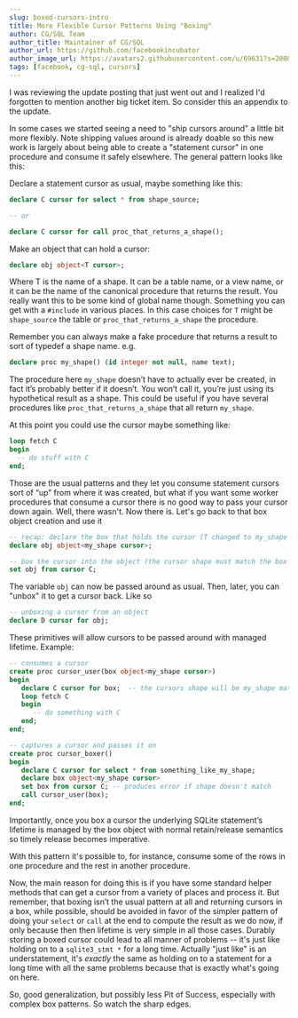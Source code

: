 ```yaml
---
slug: boxed-cursors-intro
title: More Flexible Cursor Patterns Using "Boxing"
author: CG/SQL Team
author_title: Maintainer of CG/SQL
author_url: https://github.com/facebookincubator
author_image_url: https://avatars2.githubusercontent.com/u/69631?s=200&v=4
tags: [facebook, cg-sql, cursors]
---
```


I was reviewing the update posting that just went out and I realized I'd forgotten to mention another big ticket item. So
consider this an appendix to the update.

In some cases we started seeing a need to "ship cursors around" a little bit more flexibly.
Note shipping values around is already doable so this new work is largely about being able to create a "statement cursor"
in one procedure and consume it safely elsewhere.  The general pattern looks like this:

Declare a statement cursor as usual, maybe something like this:

```sql
declare C cursor for select * from shape_source;

-- or

declare C cursor for call proc_that_returns_a_shape();
```

Make an object that can hold a cursor:

```sql
declare obj object<T cursor>;
```

Where T is the name of a shape. It can be a table name, or a view name, or it can be the name of the canonical procedure that returns the result.  You really want this to be  some kind of global name though.  Something you can get with a `#include` in various places. In this case choices for `T` might be `shape_source` the table or `proc_that_returns_a_shape` the procedure.

Remember you can always make a fake procedure that returns a result to sort of typedef a shape name.  e.g.

```sql
declare proc my_shape() (id integer not null, name text);
```

The procedure here `my_shape` doesn’t have to actually ever be created, in fact it’s probably better if it doesn’t.  You won’t call it, you’re just using its hypothetical result as a shape.  This could be useful if you have several procedures like `proc_that_returns_a_shape` that all return `my_shape`.


At this point you could use the cursor maybe something like:

```sql
loop fetch C
begin
  -- do stuff with C
end;
```

Those are the usual patterns and they let you consume statement cursors sort of “up” from where it was created, but what if you want some worker procedures that consume a cursor there is no good way to pass your cursor down again.  Well, there wasn't. Now there is.  Let's go back to that box object creation and use it

```sql
-- recap: declare the box that holds the cursor (T changed to my_shape for this example)
declare obj object<my_shape cursor>;

-- box the cursor into the object (the cursor shape must match the box shape)
set obj from cursor C;
```

The variable `obj` can now be passed around as usual.  Then, later, you can "unbox" it to get a cursor back. Like so

```sql
-- unboxing a cursor from an object
declare D cursor for obj;
```

These primitives will allow cursors to be passed around with managed lifetime.
Example:

```sql
-- consumes a cursor
create proc cursor_user(box object<my_shape cursor>)
begin
   declare C cursor for box;  -- the cursors shape will be my_shape matching box
   loop fetch C
   begin
      -- do something with C
   end;
end;

-- captures a cursor and passes it on
create proc cursor_boxer()
begin
   declare C cursor for select * from something_like_my_shape;
   declare box object<my_shape cursor>
   set box from cursor C; -- produces error if shape doesn't match
   call cursor_user(box);
end;
```

Importantly, once you box a cursor the underlying SQLite statement’s lifetime is managed by the box object with normal
retain/release semantics so timely release becomes imperative.

With this pattern it's possible to, for instance, consume some of the rows in one procedure and the rest in another procedure.

Now, the main reason for doing this is if you have some standard helper methods that can get a cursor from a variety of places and process it.
But remember, that boxing isn’t the usual pattern at all and returning cursors in a box, while possible, should be avoided in favor of the simpler
pattern of doing your `select` or `call` at the end to compute the result as we do now, if only because then then lifetime is very simple in all those cases.
Durably storing a boxed cursor could lead to all manner of problems -- it's just like holding on to a `sqlite3_stmt *` for a long time.
Actually "just like" is an understatement, it's *exactly* the same as holding on to a statement for a long time with all the same problems because that
is exactly what's going on here.

So, good generalization, but possibly less Pit of Success, especially with complex box patterns.  So watch the sharp edges.
